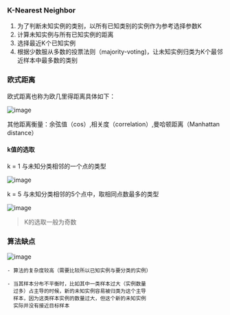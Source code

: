### K-Nearest Neighbor
1. 为了判断未知实例的类别，以所有已知类别的实例作为参考选择参数K
2. 计算未知实例与所有已知实例的距离
3. 选择最近K个已知实例
4. 根据少数服从多数的投票法则（majority-voting)，让未知实例归类为K个最邻近样本中最多数的类别

### 欧式距离
欧式距离也称为欧几里得距离具体如下：

![image](https://github.com/jccjd/Coursera-Machine-Learning/blob/master/week3/image/欧式距离1.PNG?raw=true)

其他距离衡量：余弦值（cos）,相关度（correlation）,曼哈顿距离（Manhattan distance）

#### k值的选取
k = 1 与未知分类相邻的一个点的类型

![image](https://github.com/jccjd/Coursera-Machine-Learning/blob/master/week3/image/k值1.PNG?raw=true)

k = 5 与未知分类相邻的5个点中，取相同点数最多的类型

![image](https://github.com/jccjd/Coursera-Machine-Learning/blob/master/week3/image/k值2.PNG?raw=true)

> K的选取一般为奇数


### 算法缺点

![image](https://github.com/jccjd/Coursera-Machine-Learning/blob/master/week3/image/算法1.PNG?raw=true)

    - 算法的复杂度较高（需要比较所以已知实例与要分类的实例）
    
    - 当其样本分布不平衡时，比如其中一类样本过大（实例数量
      过多）占主导的时候，新的未知实例容易被归类为这个主导
      样本，因为这类样本实例的数量过大，但这个新的未知实例
      实际并没有接近目标样本



